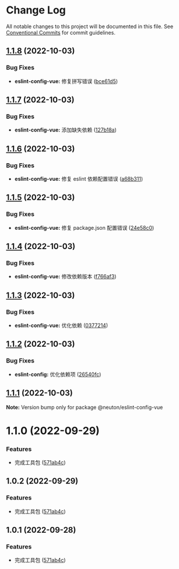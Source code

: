 # Change Log

All notable changes to this project will be documented in this file.
See [Conventional Commits](https://conventionalcommits.org) for commit guidelines.

## [1.1.8](https://github.com/fuxiang123/test-learn/compare/@neuton/eslint-config-vue@1.1.7...@neuton/eslint-config-vue@1.1.8) (2022-10-03)

### Bug Fixes

- **eslint-config-vue:** 修复拼写错误 ([bce61d5](https://github.com/fuxiang123/test-learn/commit/bce61d556dff82984780a629ae1313ac5aef7603))

## [1.1.7](https://github.com/fuxiang123/test-learn/compare/@neuton/eslint-config-vue@1.1.6...@neuton/eslint-config-vue@1.1.7) (2022-10-03)

### Bug Fixes

- **eslint-config-vue:** 添加缺失依赖 ([127b18a](https://github.com/fuxiang123/test-learn/commit/127b18a741d0a7c3dc574ff0bfdde772634b863a))

## [1.1.6](https://github.com/fuxiang123/test-learn/compare/@neuton/eslint-config-vue@1.1.5...@neuton/eslint-config-vue@1.1.6) (2022-10-03)

### Bug Fixes

- **eslint-config-vue:** 修复 eslint 依赖配置错误 ([a68b311](https://github.com/fuxiang123/test-learn/commit/a68b311925d12b6dc07aa36767f9ff702060195a))

## [1.1.5](https://github.com/fuxiang123/test-learn/compare/@neuton/eslint-config-vue@1.1.4...@neuton/eslint-config-vue@1.1.5) (2022-10-03)

### Bug Fixes

- **eslint-config-vue:** 修复 package.json 配置错误 ([24e58c0](https://github.com/fuxiang123/test-learn/commit/24e58c0b85151cff00e7191d80178115ce27b677))

## [1.1.4](https://github.com/fuxiang123/test-learn/compare/@neuton/eslint-config-vue@1.1.3...@neuton/eslint-config-vue@1.1.4) (2022-10-03)

### Bug Fixes

- **eslint-config-vue:** 修改依赖版本 ([f766af3](https://github.com/fuxiang123/test-learn/commit/f766af33c5f3ed2e700254d010fd1032fa3f67db))

## [1.1.3](https://github.com/fuxiang123/test-learn/compare/@neuton/eslint-config-vue@1.1.2...@neuton/eslint-config-vue@1.1.3) (2022-10-03)

### Bug Fixes

- **eslint-config-vue:** 优化依赖 ([0377214](https://github.com/fuxiang123/test-learn/commit/0377214304cd5c3143260b48588dfb77b3afb1a4))

## [1.1.2](https://github.com/fuxiang123/test-learn/compare/@neuton/eslint-config-vue@1.1.1...@neuton/eslint-config-vue@1.1.2) (2022-10-03)

### Bug Fixes

- **eslint-config:** 优化依赖项 ([26540fc](https://github.com/fuxiang123/test-learn/commit/26540fc86716a36ac64e41ad2d2378a000572b22))

## [1.1.1](https://github.com/fuxiang123/test-learn/compare/@neuton/eslint-config-vue@1.1.0...@neuton/eslint-config-vue@1.1.1) (2022-10-03)

**Note:** Version bump only for package @neuton/eslint-config-vue

# 1.1.0 (2022-09-29)

### Features

- 完成工具包 ([571ab4c](https://github.com/fuxiang123/test-learn/commit/571ab4c1fe311b5f90e0912822f678d67d71ee58))

## 1.0.2 (2022-09-29)

### Features

- 完成工具包 ([571ab4c](https://github.com/fuxiang123/test-learn/commit/571ab4c1fe311b5f90e0912822f678d67d71ee58))

## 1.0.1 (2022-09-28)

### Features

- 完成工具包 ([571ab4c](https://github.com/fuxiang123/test-learn/commit/571ab4c1fe311b5f90e0912822f678d67d71ee58))
